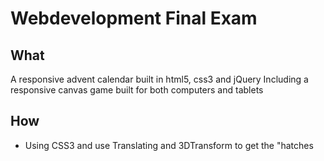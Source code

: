 # Webdevelopment Final Exam

## What
A responsive advent calendar built in html5, css3 and jQuery
Including a responsive canvas game built for both computers and tablets
## How
* Using CSS3 and use Translating and 3DTransform to get the "hatches
